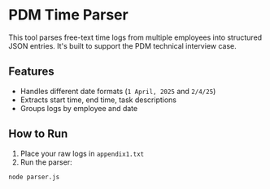 # PDM Time Parser
This tool parses free-text time logs from multiple employees into structured JSON entries. It's built to support the PDM technical interview case.

## Features
- Handles different date formats (`1 April, 2025` and `2/4/25`)
- Extracts start time, end time, task descriptions
- Groups logs by employee and date

## How to Run

1. Place your raw logs in `appendix1.txt`
2. Run the parser:

```bash
node parser.js
